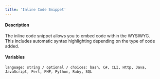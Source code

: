 ```yaml
---
title: 'Inline Code Snippet'
---
```

#### Description
The inline code snippet allows you to embed code within the WYSIWYG. This includes automatic syntax highlighting depending on the type of code added. 

#### Variables
~~~
language: string / optional / choices: bash, C#, CLI, Http, Java, JavaScript, Perl, PHP, Python, Ruby, SQL
~~~

